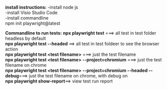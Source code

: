 **install instructions:**
-install node js  
-install Visio Studio Code  
-install commandline  
npm init playwright@latest  


**Commandline to run tests:**
**npx playwright test** ===> all test in test folder headless by default  
**npx playwright test --headed** ==> all test in test foldeer to see the browser action  
**npx playwright test \<test filename\>** ===> just the test filename  
**npx playwright test \<test filename\> --project=chromium** ===> just the test filename on chrome  
**npx playwright test \<test filename\> --project=chromium --headed --debug**===> just the test filename on chrome, with debug on  
**npx playwright show-report**==> view test run report
